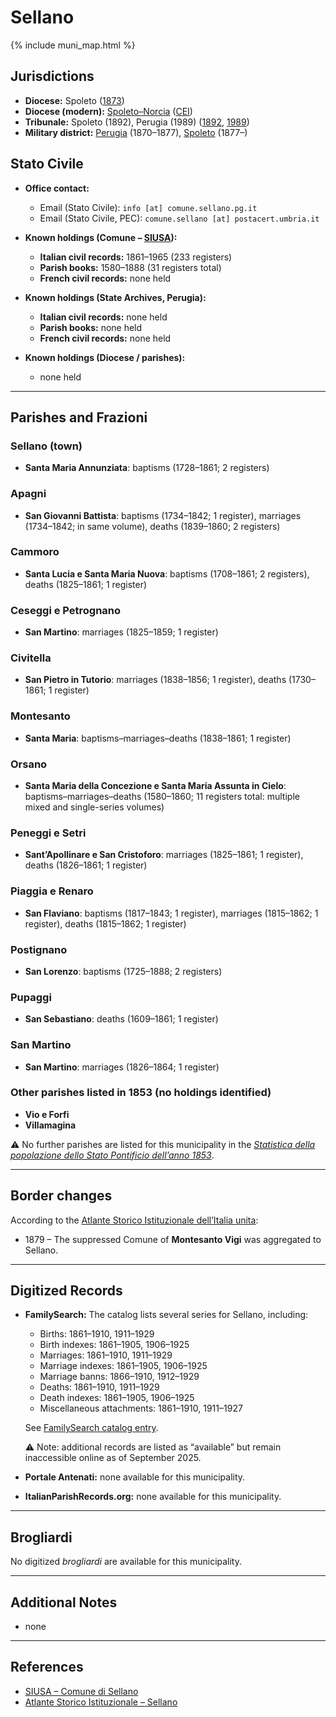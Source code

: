 # Sellano

{% include muni_map.html %}

## Jurisdictions

* **Diocese:** Spoleto ([1873](https://www.google.it/books/edition/Il_libro_de_comuni_del_Regno_d_Italia_co/WF9mfeJJcDEC?gbpv=1))
* **Diocese (modern):** [Spoleto–Norcia](../dio/spoleto.md) ([CEI](https://www.chiesacattolica.it/annuario-cei/ricerca-parrocchie/))
* **Tribunale:** Spoleto (1892), Perugia (1989) ([1892](https://www.google.it/books/edition/Bollettino_ufficiale_del_Ministero_di_gr/kRXd4t5fK-0C?hl=en&gbpv=1&pg=PA457&printsec=frontcover), [1989](https://www.google.it/books/edition/Gazzetta_ufficiale_della_Repubblica_ital/-Z6nogg-qMQC?hl=en&gbpv=1&pg=RA8-PA38&printsec=frontcover))
* **Military district:** [Perugia](../mil/perugia.md) (1870–1877), [Spoleto](../mil/spoleto.md) (1877–)

## Stato Civile

* **Office contact:**

  * Email (Stato Civile): `info [at] comune.sellano.pg.it`
  * Email (Stato Civile, PEC): `comune.sellano [at] postacert.umbria.it`

* **Known holdings (Comune – [SIUSA](https://siusa-archivi.cultura.gov.it/cgi-bin/siusa/pagina.pl?TipoPag=comparc&Chiave=333531)):**

  * **Italian civil records:** 1861–1965 (233 registers)
  * **Parish books:** 1580–1888 (31 registers total)
  * **French civil records:** none held

* **Known holdings (State Archives, Perugia):**

  * **Italian civil records:** none held
  * **Parish books:** none held
  * **French civil records:** none held

* **Known holdings (Diocese / parishes):**

  * none held

---

## Parishes and Frazioni

### Sellano (town)

* **Santa Maria Annunziata**: baptisms (1728–1861; 2 registers)

### Apagni

* **San Giovanni Battista**: baptisms (1734–1842; 1 register), marriages (1734–1842; in same volume), deaths (1839–1860; 2 registers)

### Cammoro

* **Santa Lucia e Santa Maria Nuova**: baptisms (1708–1861; 2 registers), deaths (1825–1861; 1 register)

### Ceseggi e Petrognano

* **San Martino**: marriages (1825–1859; 1 register)

### Civitella

* **San Pietro in Tutorio**: marriages (1838–1856; 1 register), deaths (1730–1861; 1 register)

### Montesanto

* **Santa Maria**: baptisms–marriages–deaths (1838–1861; 1 register)

### Orsano

* **Santa Maria della Concezione e Santa Maria Assunta in Cielo**: baptisms–marriages–deaths (1580–1860; 11 registers total: multiple mixed and single-series volumes)

### Peneggi e Setri

* **Sant’Apollinare e San Cristoforo**: marriages (1825–1861; 1 register), deaths (1826–1861; 1 register)

### Piaggia e Renaro

* **San Flaviano**: baptisms (1817–1843; 1 register), marriages (1815–1862; 1 register), deaths (1815–1862; 1 register)

### Postignano

* **San Lorenzo**: baptisms (1725–1888; 2 registers)

### Pupaggi

* **San Sebastiano**: deaths (1609–1861; 1 register)

### San Martino

* **San Martino**: marriages (1826–1864; 1 register)

### Other parishes listed in 1853 (no holdings identified)

* **Vio e Forfi**
* **Villamagina**

⚠️ No further parishes are listed for this municipality in the *[Statistica della popolazione dello Stato Pontificio dell’anno 1853](https://www.google.it/books/edition/Statistics_della_popolazione_dello_Stato/v6dCAQAAMAAJ)*.

---

## Border changes

According to the [Atlante Storico Istituzionale dell’Italia unita](http://dati.san.beniculturali.it/asi/local/detail.html?UA05118):

* 1879 – The suppressed Comune of **Montesanto Vigi** was aggregated to Sellano.

---

## Digitized Records

* **FamilySearch:** The catalog lists several series for Sellano, including:

  * Births: 1861–1910, 1911–1929
  * Birth indexes: 1861–1905, 1906–1925
  * Marriages: 1861–1910, 1911–1929
  * Marriage indexes: 1861–1905, 1906–1925
  * Marriage banns: 1866–1910, 1912–1929
  * Deaths: 1861–1910, 1911–1929
  * Death indexes: 1861–1905, 1906–1925
  * Miscellaneous attachments: 1861–1910, 1911–1927

  See [FamilySearch catalog entry](https://www.familysearch.org/en/search/catalog/835865).

  ⚠️ Note: additional records are listed as “available” but remain inaccessible online as of September 2025.

* **Portale Antenati:** none available for this municipality.

* **ItalianParishRecords.org:** none available for this municipality.

---

## Brogliardi

No digitized *brogliardi* are available for this municipality.

---

## Additional Notes

* none

---

## References

* [SIUSA – Comune di Sellano](https://siusa-archivi.cultura.gov.it/cgi-bin/siusa/pagina.pl?TipoPag=comparc&Chiave=333531)
* [Atlante Storico Istituzionale – Sellano](http://dati.san.beniculturali.it/asi/local/detail.html?UA05118)
